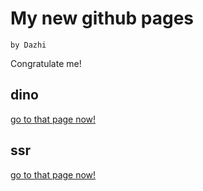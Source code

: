 # My new github pages

    by Dazhi

Congratulate me!

## dino

[go to that page now!](https://dazhizhong.github.io/dino)

## ssr

[go to that page now!](https://dazhizhong.github.io/ssr)


